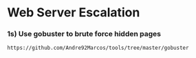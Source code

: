 # Web Server Escalation

### 1s) Use gobuster to brute force hidden pages

	https://github.com/Andre92Marcos/tools/tree/master/gobuster
